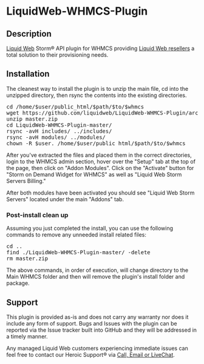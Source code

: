 # LiquidWeb-WHMCS-Plugin

## Description

[Liquid Web](https://liquidweb.com/) Storm® API plugin for WHMCS providing [Liquid Web resellers](https://www.liquidweb.com/partners/reseller.html) a total solution to their provisioning needs.


## Installation

The cleanest way to install the plugin is to unzip the main file, cd into the unzipped directory, then rsync the contents into the existing directories.

<pre>
cd /home/$user/public_html/$path/$to/$whmcs
wget https://github.com/liquidweb/LiquidWeb-WHMCS-Plugin/archive/master.zip
unzip master.zip
cd LiquidWeb-WHMCS-Plugin-master/
rsync -avH includes/ ../includes/
rsync -avH modules/ ../modules/
chown -R $user. /home/$user/public_html/$path/$to/$whmcs
</pre>

After you've extracted the files and placed them in the correct directories, login to the WHMCS admin section, hover over the "Setup" tab at the top of the page, then click on "Addon Modules". Click on the "Activate" button for "Storm on Demand Widget for WHMCS" as well as "Liquid Web Storm Servers Billing."

After both modules have been activated you should see "Liquid Web Storm Servers" located under the main "Addons" tab.

### Post-install clean up

Assuming you just completed the install, you can use the following commands to remove any unneeded install related files:

<pre>
cd ..
find ./LiquidWeb-WHMCS-Plugin-master/ -delete
rm master.zip
</pre>

The above commands, in order of execution, will change directory to the Main WHMCS folder and then will remove the plugin's install folder and package.

## Support

This plugin is provided as-is and does not carry any warranty nor does it include any form of support. Bugs and Issues with the plugin can be reported via the Issue tracker built into GitHub and they will be addressed in a timely manner.

Any managed Liquid Web customers experiencing immediate issues can feel free to contact our Heroic Support® via [Call, Email or LiveChat](https://www.liquidweb.com/support/).
